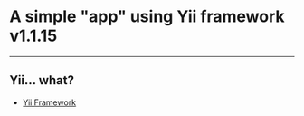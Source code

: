 # A simple "app" using Yii framework v1.1.15

----
## Yii... what?
- [Yii Framework](http://www.yiiframework.com/)
